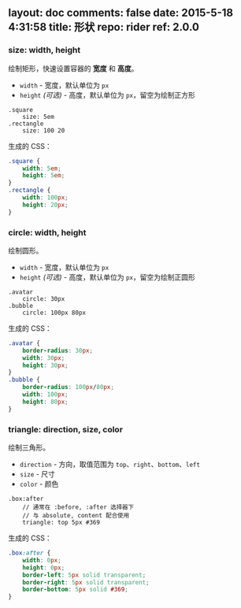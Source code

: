 layout: doc
comments: false
date: 2015-5-18 4:31:58
title: 形状
repo: rider
ref: 2.0.0
---

### size: width, height

绘制矩形，快速设置容器的 **宽度** 和 **高度**。

 * `width` - 宽度，默认单位为 `px`
 * `height` _(可选)_ - 高度，默认单位为 `px`，留空为绘制正方形

```stylus
.square
    size: 5em
.rectangle
    size: 100 20
```

生成的 CSS：

```css
.square {
    width: 5em;
    height: 5em;
}
.rectangle {
    width: 100px;
    height: 20px;
}
```

### circle: width, height

绘制圆形。

 * `width` - 宽度，默认单位为 `px`
 * `height` _(可选)_ - 高度，默认单位为 `px`，留空为绘制正圆形

```stylus
.avatar
    circle: 30px
.bubble
    circle: 100px 80px
```

生成的 CSS：

```css
.avatar {
    border-radius: 30px;
    width: 30px;
    height: 30px;
}
.bubble {
    border-radius: 100px/80px;
    width: 100px;
    height: 80px;
}
```

### triangle: direction, size, color

绘制三角形。

 * `direction` - 方向，取值范围为 `top`、`right`、`bottom`、`left`
 * `size` - 尺寸
 * `color` - 颜色

```stylus
.box:after
    // 通常在 :before, :after 选择器下
    // 与 absolute, content 配合使用
    triangle: top 5px #369
```

生成的 CSS：

```css
.box:after {
    width: 0px;
    height: 0px;
    border-left: 5px solid transparent;
    border-right: 5px solid transparent;
    border-bottom: 5px solid #369;
}
```